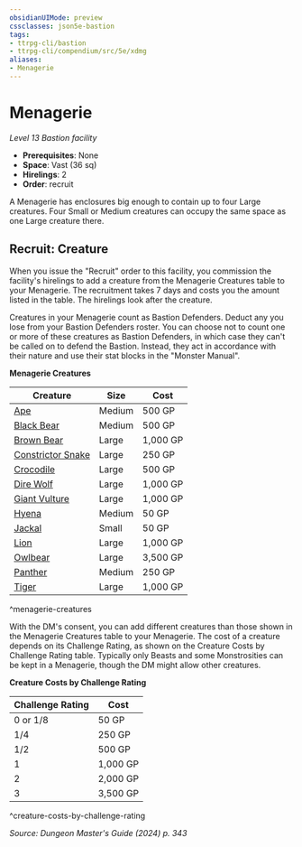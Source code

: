 ```yaml
---
obsidianUIMode: preview
cssclasses: json5e-bastion
tags:
- ttrpg-cli/bastion
- ttrpg-cli/compendium/src/5e/xdmg
aliases:
- Menagerie
---
```

# Menagerie
*Level 13 Bastion facility*  

- **Prerequisites**: None
- **Space**: Vast (36 sq)
- **Hirelings**: 2
- **Order**: recruit

A Menagerie has enclosures big enough to contain up to four Large creatures. Four Small or Medium creatures can occupy the same space as one Large creature there.

## Recruit: Creature

When you issue the "Recruit" order to this facility, you commission the facility's hirelings to add a creature from the Menagerie Creatures table to your Menagerie. The recruitment takes 7 days and costs you the amount listed in the table. The hirelings look after the creature.

Creatures in your Menagerie count as Bastion Defenders. Deduct any you lose from your Bastion Defenders roster. You can choose not to count one or more of these creatures as Bastion Defenders, in which case they can't be called on to defend the Bastion. Instead, they act in accordance with their nature and use their stat blocks in the "Monster Manual".

**Menagerie Creatures**

| Creature | Size | Cost |
|----------|------|------|
| [Ape](Інструменти%20ДМ/CLI/bestiary/beast/ape-xmm.md) | Medium | 500 GP |
| [Black Bear](Інструменти%20ДМ/CLI/bestiary/beast/black-bear-xmm.md) | Medium | 500 GP |
| [Brown Bear](Інструменти%20ДМ/CLI/bestiary/beast/brown-bear-xmm.md) | Large | 1,000 GP |
| [Constrictor Snake](Інструменти%20ДМ/CLI/bestiary/beast/constrictor-snake-xmm.md) | Large | 250 GP |
| [Crocodile](Інструменти%20ДМ/CLI/bestiary/beast/crocodile-xmm.md) | Large | 500 GP |
| [Dire Wolf](Інструменти%20ДМ/CLI/bestiary/beast/dire-wolf-xmm.md) | Large | 1,000 GP |
| [Giant Vulture](Інструменти%20ДМ/CLI/bestiary/monstrosity/giant-vulture-xmm.md) | Large | 1,000 GP |
| [Hyena](Інструменти%20ДМ/CLI/bestiary/beast/hyena-xmm.md) | Medium | 50 GP |
| [Jackal](Інструменти%20ДМ/CLI/bestiary/beast/jackal-xmm.md) | Small | 50 GP |
| [Lion](Інструменти%20ДМ/CLI/bestiary/beast/lion-xmm.md) | Large | 1,000 GP |
| [Owlbear](Інструменти%20ДМ/CLI/bestiary/monstrosity/owlbear-xmm.md) | Large | 3,500 GP |
| [Panther](Інструменти%20ДМ/CLI/bestiary/beast/panther-xmm.md) | Medium | 250 GP |
| [Tiger](Інструменти%20ДМ/CLI/bestiary/beast/tiger-xmm.md) | Large | 1,000 GP |
^menagerie-creatures

With the DM's consent, you can add different creatures than those shown in the Menagerie Creatures table to your Menagerie. The cost of a creature depends on its Challenge Rating, as shown on the Creature Costs by Challenge Rating table. Typically only Beasts and some Monstrosities can be kept in a Menagerie, though the DM might allow other creatures.

**Creature Costs by Challenge Rating**

| Challenge Rating | Cost |
|------------------|------|
| 0 or 1/8 | 50 GP |
| 1/4 | 250 GP |
| 1/2 | 500 GP |
| 1 | 1,000 GP |
| 2 | 2,000 GP |
| 3 | 3,500 GP |
^creature-costs-by-challenge-rating

*Source: Dungeon Master's Guide (2024) p. 343*